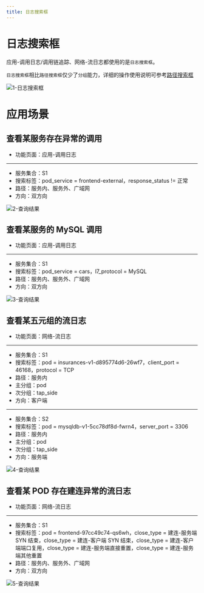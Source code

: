 ```yaml
---
title: 日志搜索框
---
```


# 日志搜索框

应用-调用日志/调用链追踪、网络-流日志都使用的是`日志搜索框`。

`日志搜索框`相比`路径搜索框`仅少了`分组`能力，详细的操作使用说明可参考[路径搜索框](./03-path_search.md)

![1-日志搜索框](https://yunshan-guangzhou.oss-cn-beijing.aliyuncs.com/pub/pic/20230921650c4f5e7a6cd.png)

# 应用场景

## 查看某服务存在异常的调用

- 功能页面：应用-调用日志
-----------------------------
- 服务集合：S1
- 搜索标签：pod_service = frontend-external，response_status != 正常
- 路径：服务内、服务外、广域网
- 方向：双方向

![2-查询结果](https://yunshan-guangzhou.oss-cn-beijing.aliyuncs.com/pub/pic/20230921650c4f61ad6e0.png)

## 查看某服务的 MySQL 调用

- 功能页面：应用-调用日志
-----------------------------
- 服务集合：S1
- 搜索标签：pod_service = cars，l7_protocol = MySQL
- 路径：服务内、服务外、广域网
- 方向：双方向

![3-查询结果](https://yunshan-guangzhou.oss-cn-beijing.aliyuncs.com/pub/pic/20230921650c4f60c6540.png)

## 查看某五元组的流日志

- 功能页面：网络-流日志
-----------------------------
- 服务集合：S1
- 搜索标签：pod = insurances-v1-d895774d6-26wf7，client_port = 46168，protocol = TCP
- 路径：服务内
- 主分组：pod
- 次分组：tap_side
- 方向：客户端
------------------------------
- 服务集合：S2
- 搜索标签：pod = mysqldb-v1-5cc78df8d-fwrn4，server_port = 3306
- 路径：服务内
- 主分组：pod
- 次分组：tap_side
- 方向：服务端

![4-查询结果](https://yunshan-guangzhou.oss-cn-beijing.aliyuncs.com/pub/pic/20230921650c4f601adf9.png)

## 查看某 POD 存在建连异常的流日志

- 功能页面：网络-流日志
-----------------------------
- 服务集合：S1
- 搜索标签：pod = frontend-97cc49c74-qs6wh，close_type = 建连-服务端 SYN 结束，close_type = 建连-客户端 SYN 结束，close_type = 建连-客户端端口复用，close_type = 建连-服务端直接重置，close_type = 建连-服务端其他重置
- 路径：服务内、服务外、广域网
- 方向：双方向

![5-查询结果](https://yunshan-guangzhou.oss-cn-beijing.aliyuncs.com/pub/pic/20230921650c4f5f68325.png)
